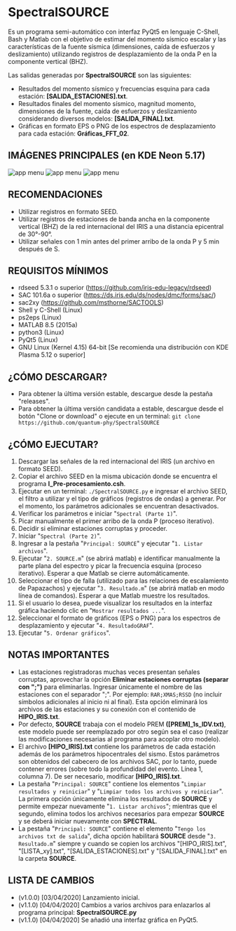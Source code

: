 # SpectralSOURCE
Es un programa semi-automático con interfaz PyQt5 en lenguaje C-Shell, Bash y Matlab con el objetivo de estimar del momento sísmico escalar y las características de la fuente sísmica (dimensiones, caída de esfuerzos y deslizamiento) utilizando registros de desplazamiento de la onda P en la componente vertical (BHZ).

Las salidas generadas por **SpectralSOURCE** son las siguientes:

- Resultados del momento sísmico y frecuencias esquina para cada estación: **[SALIDA_ESTACIONES].txt**.
- Resultados finales del momento sísmico, magnitud momento, dimensiones de la fuente, caída de esfuerzos y deslizamiento considerando diversos modelos: **[SALIDA_FINAL].txt**.
- Gráficas en formato EPS o PNG de los espectros de desplazamiento para cada estación: **Gráficas_FFT_02**.

## IMÁGENES PRINCIPALES (en KDE Neon 5.17)

![app menu](https://lh3.googleusercontent.com/-67MWXn2AShs/Xoelio2ZNuI/AAAAAAAABBM/TMN4LjOX6tg602GrN87HOInY7XuBl0rfgCLcBGAsYHQ/h809/SpectralSOURCE_PyQt5.png "Interfaz gráfica en PyQt5 del programa SpectralSOURCE: Spectral")
![app menu](https://lh3.googleusercontent.com/-XYbNg_5-Fk4/XokG_Bz53GI/AAAAAAAABBo/S63KAu5itgwliLptUYdP5HFSQHcFGLSaQCLcBGAsYHQ/h633/SpectralSOURCE_PyQt5_02.png "Interfaz gráfica en PyQt5 del programa SpectralSOURCE: SOURCE")
![app menu](https://lh3.googleusercontent.com/-STDFZqjnPq4/XoelijcW-oI/AAAAAAAABBI/28CS8w8Y-XwRVe5AuitllfGngwN_qV79ACLcBGAsYHQ/h864/Figura-2.png "Principales espectros de desplazamiento para el sismo de Arequipa del 23 de junio del 2001 - Perú")

## RECOMENDACIONES
- Utilizar registros en formato SEED.
- Utilizar registros de estaciones de banda ancha en la componente vertical (BHZ) de la red internacional del IRIS a una distancia epicentral de 30°-90°.
- Utilizar señales con 1 min antes del primer arribo de la onda P y 5 min después de S.

## REQUISITOS MÍNIMOS
- rdseed 5.3.1 o superior (https://github.com/iris-edu-legacy/rdseed)
- SAC 101.6a o superior (https://ds.iris.edu/ds/nodes/dmc/forms/sac/)
- sac2xy (https://github.com/msthorne/SACTOOLS)
- Shell y C-Shell (Linux)
- ps2eps (Linux)
- MATLAB 8.5 (2015a)
- python3 (Linux)
- PyQt5 (Linux)
- GNU Linux (Kernel 4.15) 64-bit [Se recomienda una distribución con KDE Plasma 5.12 o superior]

## ¿CÓMO DESCARGAR?
- Para obtener la última versión estable, descargue desde la pestaña "releases".
- Para obtener la última versión candidata a estable, descargue desde el botón "Clone or download" o ejecute en un terminal:
`git clone https://github.com/quantum-phy/SpectralSOURCE`

## ¿CÓMO EJECUTAR?
1. Descargar las señales de la red internacional del IRIS (un archivo en formato SEED).
1. Copiar el archivo SEED en la misma ubicación donde se encuentra el programa **I_Pre-procesamiento.csh**.
1. Ejecutar en un terminal: `./SpectralSOURCE.py` e ingresar el archivo SEED, el filtro a utilizar y el tipo de gráficos (registros de ondas) a generar. Por el momento, los parámetros adicionales se encuentran desactivados.
1. Verificar los parámetros e iniciar "`Spectral (Parte 1)`".
1. Picar manualmente el primer arribo de la onda P (proceso iterativo).
1. Decidir si eliminar estaciones corruptas y proceder.
1. Iniciar "`Spectral (Parte 2)`".
1. Ingresar a la pestaña "`Principal: SOURCE`" y ejecutar "`1. Listar archivos`".
1. Ejecutar "`2. SOURCE.m`" (se abrirá matlab) e identificar manualmente la parte plana del espectro y picar la frecuencia esquina (proceso iterativo). Esperar a que Matlab se cierre automáticamente.
1. Seleccionar el tipo de falla (utilizado para las relaciones de escalamiento de Papazachos) y ejecutar "`3. Resultado.m`" (se abrirá matlab en modo línea de comandos). Esperar a que Matlab muestre los resultados.
1. Si el usuario lo desea, puede visualizar los resultados en la interfaz gráfica haciendo clic en "`Mostrar resultados ...`".
1. Seleccionar el formato de gráficos (EPS o PNG) para los espectros de desplazamiento y ejecutar "`4. ResultadoGRAF`".
1. Ejecutar "`5. Ordenar gráficos`".

## NOTAS IMPORTANTES
- Las estaciones registradoras muchas veces presentan señales corruptas, aprovechar la opción **Eliminar estaciones corruptas (separar con ";")** para eliminarlas. Ingresar únicamente el nombre de las estaciones con el separador ";". Por ejemplo: `RAR;XMAS;RSSD` (no incluir símbolos adicionales al inicio ni al final). Esta opción eliminará los archivos de las estaciones y su conexión con el contenido de **HIPO_IRIS.txt**.
- Por defecto, **SOURCE** trabaja con el modelo PREM **([PREM]_1s_IDV.txt)**, este modelo puede ser reemplazado por otro según sea el caso (realizar las modificaciones necesarias al programa para acoplar otro modelo).
- El archivo **[HIPO_IRIS].txt** contiene los parámetros de cada estación además de los parámetros hipocentrales del sismo. Estos parámetros son obtenidos del cabecero de los archivos SAC, por lo tanto, puede contener errores (sobre todo la profundidad del evento. Línea 1, columna 7). De ser necesario, modificar **[HIPO_IRIS].txt**.
- La pestaña "`Principal: SOURCE`" contiene los elementos "`Limpiar resultados y reiniciar`" y "`Limpiar todos los archivos y reiniciar`". La primera opción únicamente elimina los resultados de **SOURCE** y permite empezar nuevamente "`1. Listar archivos`"; mientras que el segundo, elimina todos los archivos necesarios para empezar **SOURCE** y se deberá iniciar nuevamente con **SPECTRAL**.
- La pestaña "`Principal: SOURCE`" contiene el elemento "`Tengo los archivos txt de salida`", dicha opción habilitará **SOURCE** desde "`3. Resultado.m`" siempre y cuando se copien los archivos "[HIPO_IRIS].txt", "[LISTA_xy].txt", "[SALIDA_ESTACIONES].txt" y "[SALIDA_FINAL].txt" en la carpeta **SOURCE**.

## LISTA DE CAMBIOS
- (v1.0.0) [03/04/2020] Lanzamiento inicial.
- (v1.1.0) [04/04/2020] Cambios a varios archivos para enlazarlos al programa principal: **SpectralSOURCE.py**
- (v1.1.0) [04/04/2020] Se añadió una interfaz gráfica en PyQt5.
